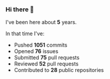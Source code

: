 ### Hi there 👋

I've been here about **5** years.

In that time I've:

- Pushed **1051** commits
- Opened **76** issues
- Submitted **75** pull requests
- Reviewed **52** pull requests
- Contributed to **28** public repositories

<!-- ![My scrobbles](https://lastfm-recently-played.vercel.app/api?user=dotdub) -->
